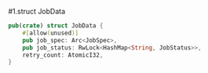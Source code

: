 #1.struct JobData

```rust
pub(crate) struct JobData {
    #[allow(unused)]
    pub job_spec: Arc<JobSpec>,
    pub job_status: RwLock<HashMap<String, JobStatus>>,
    retry_count: AtomicI32,
}
```